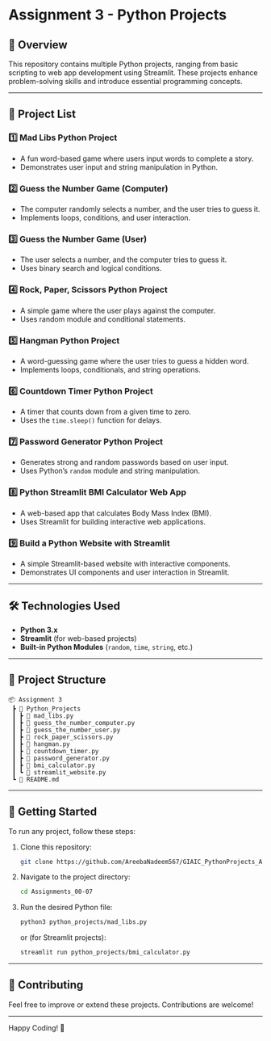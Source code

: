 # Assignment 3 - Python Projects

## 📌 Overview
This repository contains multiple Python projects, ranging from basic scripting to web app development using Streamlit. These projects enhance problem-solving skills and introduce essential programming concepts.

---

## 🚀 Project List

### 1️⃣ **Mad Libs Python Project**
   - A fun word-based game where users input words to complete a story.
   - Demonstrates user input and string manipulation in Python.

### 2️⃣ **Guess the Number Game (Computer)**
   - The computer randomly selects a number, and the user tries to guess it.
   - Implements loops, conditions, and user interaction.

### 3️⃣ **Guess the Number Game (User)**
   - The user selects a number, and the computer tries to guess it.
   - Uses binary search and logical conditions.

### 4️⃣ **Rock, Paper, Scissors Python Project**
   - A simple game where the user plays against the computer.
   - Uses random module and conditional statements.

### 5️⃣ **Hangman Python Project**
   - A word-guessing game where the user tries to guess a hidden word.
   - Implements loops, conditionals, and string operations.

### 6️⃣ **Countdown Timer Python Project**
   - A timer that counts down from a given time to zero.
   - Uses the `time.sleep()` function for delays.

### 7️⃣ **Password Generator Python Project**
   - Generates strong and random passwords based on user input.
   - Uses Python’s `random` module and string manipulation.

### 8️⃣ **Python Streamlit BMI Calculator Web App**
   - A web-based app that calculates Body Mass Index (BMI).
   - Uses Streamlit for building interactive web applications.

### 9️⃣ **Build a Python Website with Streamlit**
   - A simple Streamlit-based website with interactive components.
   - Demonstrates UI components and user interaction in Streamlit.

---

## 🛠 Technologies Used
- **Python 3.x**
- **Streamlit** (for web-based projects)
- **Built-in Python Modules** (`random`, `time`, `string`, etc.)

---

## 📂 Project Structure
```
📦 Assignment 3
 ┣ 📂 Python_Projects
 ┃ ┣ 📜 mad_libs.py
 ┃ ┣ 📜 guess_the_number_computer.py
 ┃ ┣ 📜 guess_the_number_user.py
 ┃ ┣ 📜 rock_paper_scissors.py
 ┃ ┣ 📜 hangman.py
 ┃ ┣ 📜 countdown_timer.py
 ┃ ┣ 📜 password_generator.py
 ┃ ┣ 📜 bmi_calculator.py
 ┃ ┗ 📜 streamlit_website.py
 ┗ 📜 README.md
```

---

## 🚀 Getting Started
To run any project, follow these steps:
1. Clone this repository:
   ```bash
   git clone https://github.com/AreebaNadeem567/GIAIC_PythonProjects_Assignment-4.git
   ```
2. Navigate to the project directory:
   ```bash
   cd Assignments_00-07
   ```
3. Run the desired Python file:
   ```bash
   python3 python_projects/mad_libs.py
   ```
   or (for Streamlit projects):
   ```bash
   streamlit run python_projects/bmi_calculator.py
   ```

---

## 🤝 Contributing
Feel free to improve or extend these projects. Contributions are welcome!

---
Happy Coding! 🚀
